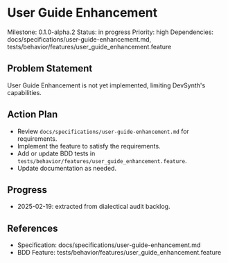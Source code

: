 # User Guide Enhancement
Milestone: 0.1.0-alpha.2
Status: in progress
Priority: high
Dependencies: docs/specifications/user-guide-enhancement.md, tests/behavior/features/user_guide_enhancement.feature

## Problem Statement
User Guide Enhancement is not yet implemented, limiting DevSynth's capabilities.


## Action Plan
- Review `docs/specifications/user-guide-enhancement.md` for requirements.
- Implement the feature to satisfy the requirements.
- Add or update BDD tests in `tests/behavior/features/user_guide_enhancement.feature`.
- Update documentation as needed.

## Progress
- 2025-02-19: extracted from dialectical audit backlog.

## References
- Specification: docs/specifications/user-guide-enhancement.md
- BDD Feature: tests/behavior/features/user_guide_enhancement.feature
